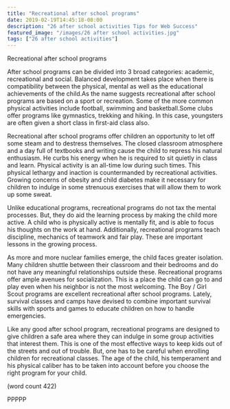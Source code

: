 ```yaml
---
title: "Recreational after school programs"
date: 2019-02-19T14:45:18-08:00
description: "26 after school activities Tips for Web Success"
featured_image: "/images/26 after school activities.jpg"
tags: ["26 after school activities"]
---
```


Recreational after school programs

After school programs can be divided into 3 broad categories: academic,
recreational and social. Balanced development takes place when there is 
compatibility between the physical, mental as well as the educational 
achievements of the child.As the name suggests recreational after school 
programs are based on a sport or recreation. Some of the more common 
physical activities include football, swimming and basketball.Some clubs 
offer programs like gymnastics, trekking and hiking. In this case, 
youngsters are often given a short class in first-aid class also.

Recreational after school programs offer children an opportunity to let 
off some steam and to destress themselves. The closed classroom atmosphere 
and a day full of textbooks and writing cause the child to repress his 
natural enthusiasm. He curbs his energy when he is required to sit quietly 
in class and learn. Physical activity is an all-time low during such 
times. This physical lethargy and inaction is countermanded by 
recreational activities. Growing concerns of obesity and child diabetes 
make it necessary for children to indulge in some strenuous exercises that 
will allow them to work up some sweat. 

Unlike educational programs, recreational programs do not tax the 
mental processes. But, they do aid the learning process by making the 
child more active. A child who is physically active is mentally fit, and 
is able to focus his thoughts on the work at hand. Additionally, 
recreational programs teach discipline, mechanics of teamwork and fair 
play. These are important lessons in the growing process. 

As more and more nuclear families emerge, the child faces greater 
isolation. Many children shuttle between their classroom and their 
bedrooms and do not have any meaningful relationships outside these. 
Recreational programs offer ample avenues for socialization. This is a 
place the child can go to and play even when his neighbor is not the most 
welcoming. The Boy / Girl Scout programs are excellent recreational after 
school programs. Lately, survival classes and camps have devised to 
combine important survival skills with sports and games to educate 
children on how to handle emergencies. 

Like any good after school program, recreational programs are designed to 
give children a safe area where they can indulge in some group activities 
that interest them. This is one of the most effective ways to keep kids 
out of the streets and out of trouble. But, one has to be careful when 
enrolling children for recreational classes. The age of the child, his 
temperament and his physical caliber has to be taken into account before 
you choose the right program for your child. 

(word count 422)

PPPPP
